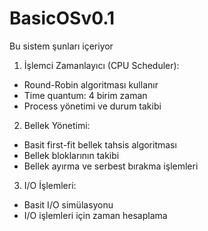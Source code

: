 # BasicOSv0.1

Bu sistem şunları içeriyor

1. İşlemci Zamanlayıcı (CPU Scheduler):

  - Round-Robin algoritması kullanır
  - Time quantum: 4 birim zaman
  - Process yönetimi ve durum takibi


2. Bellek Yönetimi:

  - Basit first-fit bellek tahsis algoritması
  - Bellek bloklarının takibi
  - Bellek ayırma ve serbest bırakma işlemleri


3. I/O İşlemleri:

  - Basit I/O simülasyonu
  - I/O işlemleri için zaman hesaplama